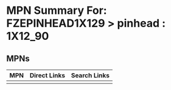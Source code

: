 



# MPN Summary For: FZEPINHEAD1X129 > pinhead : 1X12_90

## MPNs
  

|MPN|Direct Links|Search Links|
| :--- | :--- | :--- |
||||

